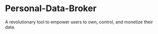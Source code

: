 # Personal-Data-Broker
A revolutionary tool to empower users to own, control, and monetize their data.
